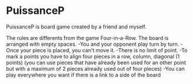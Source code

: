 # PuissanceP

PuissanceP is board game created by a friend and myself.

The rules are differents from the game Four-in-a-Row. The board is arranged with empty spaces.
-You and your opponent play turn by turn.
-Once your piece is placed, you can't move it.
-There is no limit of point.
-To mark a points you have to align four pieces in a row, column, diagonal (1 points)
    (you can use pieces that have already been used for an other point but with a maximum of 2 pieces already used out of four pieces)
-You can play everywhere you want if there is a link to a side of the board
